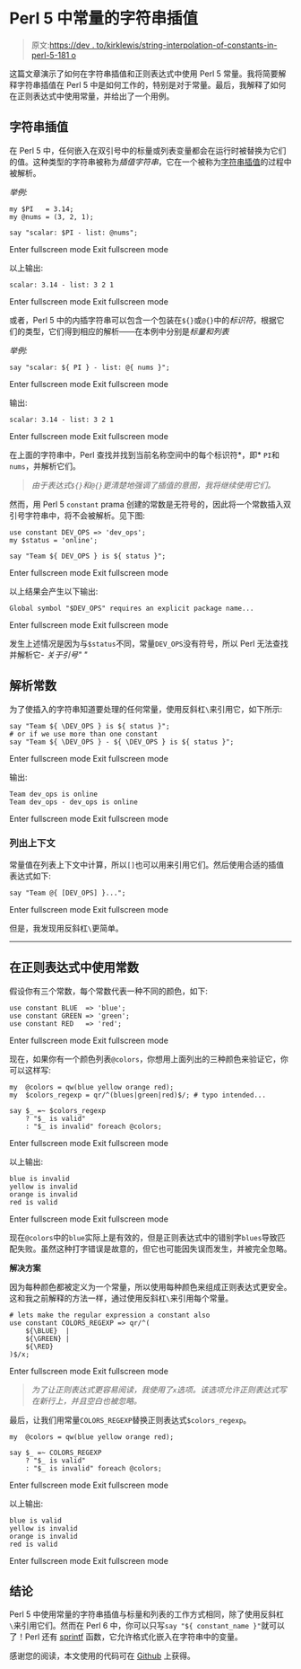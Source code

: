 # Perl 5 中常量的字符串插值

> 原文:[https://dev . to/kirklewis/string-interpolation-of-constants-in-perl-5-181 o](https://dev.to/kirklewis/string-interpolation-of-constants-in-perl-5-181o)

这篇文章演示了如何在字符串插值和正则表达式中使用 Perl 5 常量。我将简要解释字符串插值在 Perl 5 中是如何工作的，特别是对于常量。最后，我解释了如何在正则表达式中使用常量，并给出了一个用例。

## 字符串插值

在 Perl 5 中，任何嵌入在双引号中的标量或列表变量都会在运行时被替换为它们的值。这种类型的字符串被称为*插值字符串*，它在一个被称为[字符串插值](https://en.wikipedia.org/wiki/String_interpolation)的过程中被解析。

*举例:*

```
my $PI   = 3.14;
my @nums = (3, 2, 1);

say "scalar: $PI - list: @nums"; 
```

Enter fullscreen mode Exit fullscreen mode

以上输出:

```
scalar: 3.14 - list: 3 2 1 
```

Enter fullscreen mode Exit fullscreen mode

或者，Perl 5 中的内插字符串可以包含一个包装在`${}`或`@{}`中的*标识符*，根据它们的类型，它们得到相应的解析——在本例中分别是*标量和列表*

*举例:*

```
say "scalar: ${ PI } - list: @{ nums }"; 
```

Enter fullscreen mode Exit fullscreen mode

输出:

```
scalar: 3.14 - list: 3 2 1 
```

Enter fullscreen mode Exit fullscreen mode

在上面的字符串中，Perl 查找并找到当前名称空间中的每个标识符*，即* `PI`和`nums`，并解析它们。

> *由于表达式`${}`和`@{}`更清楚地强调了插值的意图，我将继续使用它们。*

然而，用 Perl 5 `constant` prama 创建的常数是无符号的，因此将一个常数插入双引号字符串中，将不会被解析。见下图:

```
use constant DEV_OPS => 'dev_ops';
my $status = 'online';

say "Team ${ DEV_OPS } is ${ status }"; 
```

Enter fullscreen mode Exit fullscreen mode

以上结果会产生以下输出:

```
Global symbol "$DEV_OPS" requires an explicit package name... 
```

Enter fullscreen mode Exit fullscreen mode

发生上述情况是因为与`$status`不同，常量`DEV_OPS`没有符号，所以 Perl 无法查找并解析它- *关于引号" "*

## 解析常数

为了使插入的字符串知道要处理的任何常量，使用反斜杠`\`来引用它，如下所示:

```
say "Team ${ \DEV_OPS } is ${ status }";
# or if we use more than one constant
say "Team ${ \DEV_OPS } - ${ \DEV_OPS } is ${ status }"; 
```

Enter fullscreen mode Exit fullscreen mode

输出:

```
Team dev_ops is online
Team dev_ops - dev_ops is online 
```

Enter fullscreen mode Exit fullscreen mode

### 列出上下文

常量值在列表上下文中计算，所以`[]`也可以用来引用它们。然后使用合适的插值表达式如下:

```
say "Team @{ [DEV_OPS] }..."; 
```

Enter fullscreen mode Exit fullscreen mode

但是，我发现用反斜杠`\`更简单。

* * *

## **在正则表达式中使用常数**

假设你有三个常数，每个常数代表一种不同的颜色，如下:

```
use constant BLUE  => 'blue';
use constant GREEN => 'green';
use constant RED   => 'red'; 
```

Enter fullscreen mode Exit fullscreen mode

现在，如果你有一个颜色列表`@colors`，你想用上面列出的三种颜色来验证它，你可以这样写:

```
my  @colors = qw(blue yellow orange red);
my  $colors_regexp = qr/^(blues|green|red)$/; # typo intended...

say $_ =~ $colors_regexp
    ? "$_ is valid"
    : "$_ is invalid" foreach @colors; 
```

Enter fullscreen mode Exit fullscreen mode

以上输出:

```
blue is invalid
yellow is invalid
orange is invalid
red is valid 
```

Enter fullscreen mode Exit fullscreen mode

现在`@colors`中的`blue`实际上是有效的，但是正则表达式中的错别字`blues`导致匹配失败。虽然这种打字错误是故意的，但它也可能因失误而发生，并被完全忽略。

**解决方案**

因为每种颜色都被定义为一个常量，所以使用每种颜色来组成正则表达式更安全。这和我之前解释的方法一样，通过使用反斜杠`\`来引用每个常量。

```
# lets make the regular expression a constant also
use constant COLORS_REGEXP => qr/^(
    ${\BLUE}  |
    ${\GREEN} |
    ${\RED}
)$/x; 
```

Enter fullscreen mode Exit fullscreen mode

> *为了让正则表达式更容易阅读，我使用了`x`选项。该选项允许正则表达式写在新行上，并且空白也被忽略。*

最后，让我们用常量`COLORS_REGEXP`替换正则表达式`$colors_regexp`。

```
my  @colors = qw(blue yellow orange red);

say $_ =~ COLORS_REGEXP
    ? "$_ is valid"
    : "$_ is invalid" foreach @colors; 
```

Enter fullscreen mode Exit fullscreen mode

以上输出:

```
blue is valid
yellow is invalid
orange is invalid
red is valid 
```

Enter fullscreen mode Exit fullscreen mode

## 结论

Perl 5 中使用常量的字符串插值与标量和列表的工作方式相同，除了使用反斜杠`\`来引用它们。然而在 Perl 6 中，你可以只写`say "${ constant_name }"`就可以了！Perl 还有 [sprintf](https://perldoc.perl.org/functions/sprintf.html) 函数，它允许格式化嵌入在字符串中的变量。

感谢您的阅读，本文使用的代码可在 [Github](https://gist.github.com/kirklewis/f2b9987cb330e7b702d1e8ed46f86a22#file-perl5-string-interpolation-pl) 上获得。